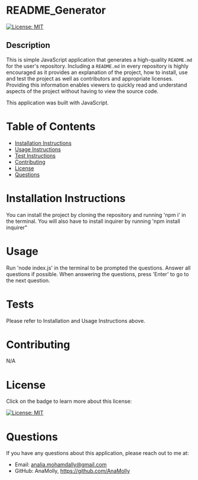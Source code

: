 # README_Generator

  [![License: MIT](https://img.shields.io/badge/License-MIT-yellow.svg)](https://opensource.org/licenses/MIT)

  ## Description
  This is simple JavaScript application that generates a high-quality `README.md` for the user's repository. Including a `README.md` in every repository is highly encouraged as it provides an explanation of the project, how to install, use and test the project as well as contributors and appropriate licenses. Providing this information enables viewers to quickly read and understand aspects of the project without having to view the source code.

  This application was built with JavaScript.
  ![]()

  # Table of Contents
  - [Installation Instructions](#installation-instructions)
  - [Usage Instructions](#usage)
  - [Test Instructions](#tests)
  - [Contributing](#contributing)
  - [License](#license)
  - [Questions](#questions)

  # Installation Instructions
  You can install the project by cloning the repository and running 'npm i' in the terminal. You will also have to install inquirer by running 'npm install inquirer"

  # Usage
  Run 'node index.js' in the terminal to be prompted the questions. Answer all questions if possible. When answering the questions, press 'Enter' to go to the next question.

  # Tests
  Please refer to Installation and Usage Instructions above.

  # Contributing
  N/A

  # License
  Click on the badge to learn more about this license:

  [![License: MIT](https://img.shields.io/badge/License-MIT-yellow.svg)](https://opensource.org/licenses/MIT)
  
  # Questions
  If you have any questions about this application, please reach out to me at: 

  - Email: analia.mohamdally@gmail.com
  - GitHub: AnaMolly, https://github.com/AnaMolly
